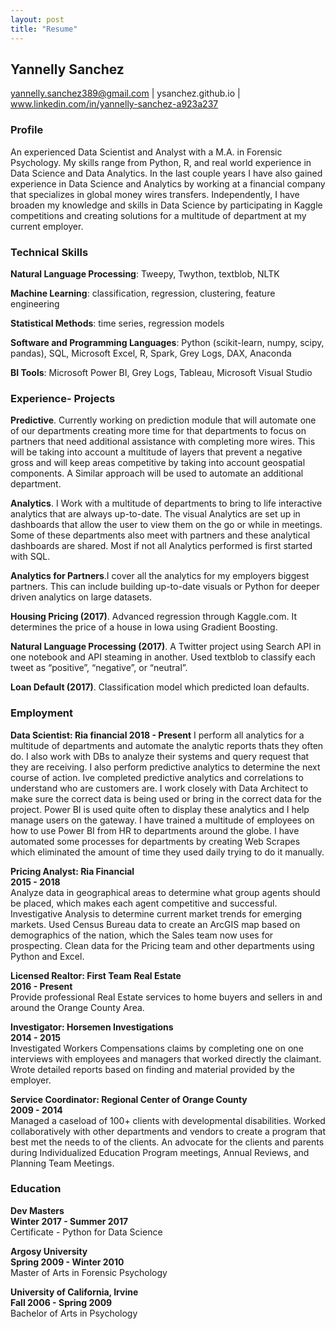 ```yaml
---
layout: post
title: "Resume"
---
```


## Yannelly Sanchez

yannelly.sanchez389@gmail.com | ysanchez.github.io | www.linkedin.com/in/yannelly-sanchez-a923a237



### Profile

An experienced Data Scientist and Analyst with a M.A. in Forensic Psychology.  My skills range from Python, R, and real world experience in  Data Science and Data Analytics. In the last couple years I have also gained experience in Data Science and Analytics by working at a financial company that specializes in global money wires transfers.  Independently, I have broaden my knowledge and skills in Data Science by participating in Kaggle competitions and creating solutions for a multitude of department at my current employer.


### Technical Skills

**Natural Language Processing**: Tweepy, Twython, textblob, NLTK

**Machine Learning**: classification, regression, clustering, feature engineering

**Statistical Methods**: time series, regression models

**Software and Programming Languages**: Python (scikit-learn, numpy, scipy, pandas), SQL, Microsoft Excel, R, Spark, Grey Logs, DAX, Anaconda

**BI Tools**: Microsoft Power BI, Grey Logs, Tableau, Microsoft Visual Studio



### Experience- Projects

**Predictive**. Currently working on prediction module that will automate one of our departments creating more time for that departments to focus on partners that need additional assistance with completing more wires. This will be taking into account a multitude of layers that prevent a negative gross and will keep areas competitive by taking into account geospatial components. A Similar approach will be used to automate an additional department.

**Analytics**. I Work with a multitude of departments to bring to life interactive analytics that are always up-to-date. The visual Analytics are set up in dashboards that allow the user to view them on the go or while in meetings. Some of these departments also meet with partners and these analytical dashboards are shared. Most if not all Analytics performed is first started with SQL.

**Analytics for Partners**.I cover all the analytics for my employers biggest partners. This can include building up-to-date visuals or Python for deeper driven analytics on large datasets.

**Housing Pricing (2017)**.  Advanced regression through Kaggle.com. It determines the price of a house in Iowa using Gradient Boosting.

**Natural Language Processing (2017)**.  A Twitter project using Search API in one notebook and API steaming in another. Used textblob to classify each tweet as “positive”, “negative”, or “neutral”.

**Loan Default (2017)**.  Classification model which predicted loan defaults.



### Employment

**Data Scientist: Ria financial
2018 - Present**
I perform all analytics for a multitude of departments and automate the analytic reports thats they often do. I also work with DBs to analyze their systems and query request that they are receiving. I also perform predictive analytics to determine the next course of action. Ive completed predictive analytics and correlations to understand who are customers are.  I work closely with Data Architect to make sure the correct data is being used or bring in the correct data for the project. Power BI is used quite often to display these analytics and I help manage users on the gateway. I have trained a multitude of employees on how to use Power BI from HR to departments around the globe. I have automated some processes for departments by creating Web Scrapes which eliminated the amount of time they used daily trying to do it manually.

**Pricing Analyst: Ria Financial	   
2015 - 2018**    
Analyze data in geographical areas to determine what group agents should be placed, which makes each agent competitive and successful. Investigative Analysis to determine current market trends for emerging markets. Used Census Bureau data to create an ArcGIS map based on demographics of the nation, which the Sales team now uses for prospecting. Clean data for the Pricing team and other departments using Python and Excel.

**Licensed Realtor: First Team Real Estate					   	    
2016 - Present**  
Provide professional Real Estate services to home buyers and sellers in and around the Orange County Area.

**Investigator: Horsemen Investigations	  
2014 - 2015**  
Investigated Workers Compensations claims by completing one on one interviews with employees and managers that worked directly the claimant. Wrote detailed reports based on finding and material provided by the employer.

**Service Coordinator: Regional Center of Orange County  
2009 - 2014**  
Managed a caseload of 100+ clients with developmental disabilities. Worked collaboratively with other departments and vendors to create a program that best met the needs to of the clients. An advocate for the clients and parents during Individualized Education Program meetings, Annual Reviews, and Planning Team Meetings.




### Education

**Dev Masters 					           
Winter 2017 - Summer 2017**  
Certificate - Python for Data Science

**Argosy University	  
Spring 2009 - Winter 2010**  
Master of Arts in Forensic Psychology

**University of California, Irvine				  
 Fall 2006 - Spring 2009**  
Bachelor of Arts in Psychology
